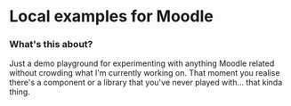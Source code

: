 # Local examples for Moodle

### What's this about?

Just a demo playground for experimenting with anything Moodle related without crowding what I'm currently working on. That moment you realise there's a component or a library that you've never played with... that kinda thing.


